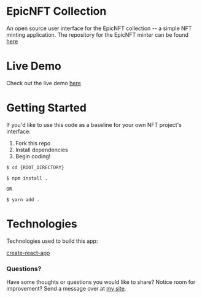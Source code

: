 # EpicNFT Collection

An open source user interface for the EpicNFT collection -- a simple NFT minting application. The repository for the EpicNFT minter can be found [here](https://github.com/lyndipc/nft-minter)

# Live Demo

Check out the live demo [here](https://epic-nft-six.vercel.app/)

# Getting Started

If you'd like to use this code as a baseline for your own NFT project's interface:

1. Fork this repo
2. Install dependencies
3. Begin coding!

```
$ cd {ROOT_DIRECTORY}

$ npm install .

OR

$ yarn add .
```

# Technologies

Technologies used to build this app:

[create-react-app](https://create-react-app.dev)

### **Questions?**

Have some thoughts or questions you would like to share? Notice room for improvement? Send a message over at [my site](https://lyndipc.dev).
